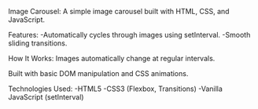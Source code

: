 Image Carousel:
A simple image carousel built with HTML, CSS, and JavaScript.

Features:
-Automatically cycles through images using setInterval.
-Smooth sliding transitions.

How It Works:
Images automatically change at regular intervals.

Built with basic DOM manipulation and CSS animations.

Technologies Used:
-HTML5
-CSS3 (Flexbox, Transitions)
-Vanilla JavaScript (setInterval)
